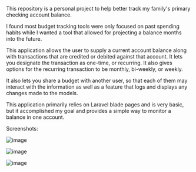 This repository is a personal project to help better track my family's primary checking account balance.

I found most budget tracking tools were only focused on past spending habits while I wanted a tool that allowed for projecting a balance months into the future.

This application allows the user to supply a current account balance along with transactions that are credited or debited against that account. 
It lets you designate the transaction as one-time, or recurring. It also gives options for the recurring transaction to be monthly, bi-weekly, or weekly.

It also lets you share a budget with another user, so that each of them may interact with the information as well as a feature that logs and displays any changes made to the models.



This application primarily relies on Laravel blade pages and is very basic, but it accomplished my goal and provides a simple way to monitor a balance in one account.

Screenshots:

![image](https://user-images.githubusercontent.com/16568123/215802358-8ca17f99-9ae8-400a-8a97-80ce00b80a45.png)



![image](https://user-images.githubusercontent.com/16568123/215804282-0758cb6c-7245-4e54-94bf-4d26fc9bcebf.png)



![image](https://user-images.githubusercontent.com/16568123/215804401-8f46aeba-da02-4d9a-b3d0-f823b14626fb.png)

